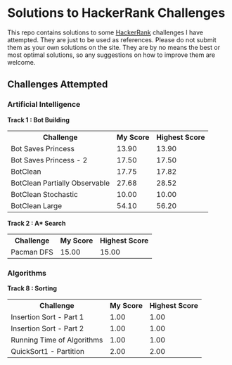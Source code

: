 Solutions to HackerRank Challenges 
==========

This repo contains solutions to some [HackerRank](https://www.hackerrank.com) challenges I have attempted. They are just to be used as references. Please do not submit them as your own solutions on the site. They are by no means the best or most optimal solutions, so any suggestions on how to improve them are welcome.

Challenges Attempted
----------

<h3>Artificial Intelligence</h3>
<b>Track 1 : Bot Building</b>
<table>
  <tr>
    <th>Challenge</th><th>My Score</th><th>Highest Score</th>
  </tr>
  <tr>
    <td>Bot Saves Princess</td><td>13.90</td><td>13.90</td>
  </tr>
  <tr>
    <td>Bot Saves Princess - 2</td><td>17.50</td><td>17.50</td>
  </tr>
  <tr>
    <td>BotClean</td><td>17.75</td><td>17.82</td>
  </tr>
  <tr>
    <td>BotClean Partially Observable</td><td>27.68</td><td>28.52</td>
  </tr>
  <tr>
    <td>BotClean Stochastic</td><td>10.00</td><td>10.00</td>
  </tr>
  <tr>
    <td>BotClean Large</td><td>54.10</td><td>56.20</td>
  </tr>
</table>

<b>Track 2 : A* Search</b>
<table>
  <tr>
    <th>Challenge</th><th>My Score</th><th>Highest Score</th>
  </tr>
  <tr>
    <td>Pacman DFS</td><td>15.00</td><td>15.00</td>
  </tr>
</table>

<h3>Algorithms</h3>
<b>Track 8 : Sorting</b>
<table>
  <tr>
    <th>Challenge</th><th>My Score</th><th>Highest Score</th>
  </tr>
  <tr>
    <td>Insertion Sort - Part 1</td><td>1.00</td><td>1.00</td>
  </tr>
  <tr>
    <td>Insertion Sort - Part 2</td><td>1.00</td><td>1.00</td>
  </tr>
  <tr>
    <td>Running Time of Algorithms</td><td>1.00</td><td>1.00</td>
  </tr>
  <tr>
    <td>QuickSort1 - Partition</td><td>2.00</td><td>2.00</td>
  </tr>
</table>
